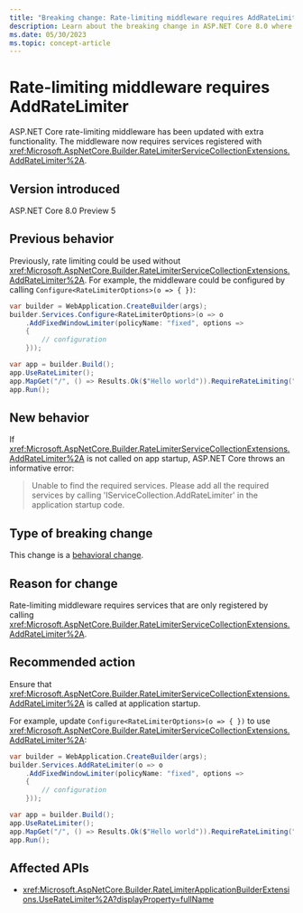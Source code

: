 ```yaml
---
title: "Breaking change: Rate-limiting middleware requires AddRateLimiter"
description: Learn about the breaking change in ASP.NET Core 8.0 where rate-limiting middleware now requires AddRateLimiter to be called on app startup.
ms.date: 05/30/2023
ms.topic: concept-article
---
```

# Rate-limiting middleware requires AddRateLimiter

ASP.NET Core rate-limiting middleware has been updated with extra functionality. The middleware now requires services registered with <xref:Microsoft.AspNetCore.Builder.RateLimiterServiceCollectionExtensions.AddRateLimiter%2A>.

## Version introduced

ASP.NET Core 8.0 Preview 5

## Previous behavior

Previously, rate limiting could be used without <xref:Microsoft.AspNetCore.Builder.RateLimiterServiceCollectionExtensions.AddRateLimiter%2A>. For example, the middleware could be configured by calling `Configure<RateLimiterOptions>(o => { })`:

```csharp
var builder = WebApplication.CreateBuilder(args);
builder.Services.Configure<RateLimiterOptions>(o => o
    .AddFixedWindowLimiter(policyName: "fixed", options =>
    {
        // configuration
    }));

var app = builder.Build();
app.UseRateLimiter();
app.MapGet("/", () => Results.Ok($"Hello world")).RequireRateLimiting("fixed");
app.Run();
```

## New behavior

If <xref:Microsoft.AspNetCore.Builder.RateLimiterServiceCollectionExtensions.AddRateLimiter%2A> is not called on app startup, ASP.NET Core throws an informative error:

> Unable to find the required services. Please add all the required services by calling 'IServiceCollection.AddRateLimiter' in the application startup code.

## Type of breaking change

This change is a [behavioral change](../../categories.md#behavioral-change).

## Reason for change

Rate-limiting middleware requires services that are only registered by calling <xref:Microsoft.AspNetCore.Builder.RateLimiterServiceCollectionExtensions.AddRateLimiter%2A>.

## Recommended action

Ensure that <xref:Microsoft.AspNetCore.Builder.RateLimiterServiceCollectionExtensions.AddRateLimiter%2A> is called at application startup.

For example, update `Configure<RateLimiterOptions>(o => { })` to use <xref:Microsoft.AspNetCore.Builder.RateLimiterServiceCollectionExtensions.AddRateLimiter%2A>:

```csharp
var builder = WebApplication.CreateBuilder(args);
builder.Services.AddRateLimiter(o => o
    .AddFixedWindowLimiter(policyName: "fixed", options =>
    {
        // configuration
    }));

var app = builder.Build();
app.UseRateLimiter();
app.MapGet("/", () => Results.Ok($"Hello world")).RequireRateLimiting("fixed");
app.Run();
```

## Affected APIs

- <xref:Microsoft.AspNetCore.Builder.RateLimiterApplicationBuilderExtensions.UseRateLimiter%2A?displayProperty=fullName>
